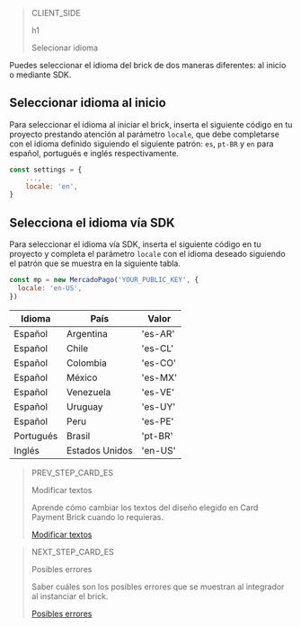 > CLIENT_SIDE
>
> h1
>
> Selecionar idioma

Puedes seleccionar el idioma del brick de dos maneras diferentes: al inicio o mediante SDK.

## Seleccionar idioma al inicio

Para seleccionar el idioma al iniciar el brick, inserta el siguiente código en tu proyecto prestando atención al parámetro `locale`, que debe completarse con el idioma definido siguiendo el siguiente patrón: `es`, `pt-BR` y `en` para español, portugués e inglés respectivamente.

```javascript
const settings = {
    ...,
    locale: 'en',
}
```

## Selecciona el idioma vía SDK

Para seleccionar el idioma vía SDK, inserta el siguiente código en tu proyecto y completa el parámetro `locale` con el idioma deseado siguiendo el patrón que se muestra en la siguiente tabla.

```javascript
const mp = new MercadoPago('YOUR_PUBLIC_KEY', {
  locale: 'en-US',
})
```

| Idioma  | País  | Valor  |
| --- | --- | --- |
| Español  | Argentina  | 'es-AR'  |
| Español  | Chile  | 'es-CL'  |
| Español  | Colombia  | 'es-CO'  |
| Español  | México  | ​​'es-MX'  |
| Español  | Venezuela  | 'es-VE'  |
| Español  | Uruguay  | 'es-UY'  |
| Español  | Peru  | 'es-PE'  |
| Portugués  | Brasil  | 'pt-BR'  |
| Inglés  | Estados Unidos  | 'en-US'  |

> PREV_STEP_CARD_ES
>
> Modificar textos
>
> Aprende cómo cambiar los textos del diseño elegido en Card Payment Brick cuando lo requieras.
>
> [Modificar textos](/developers/es/docs/checkout-bricks/additional-customization/modify-texts)

> NEXT_STEP_CARD_ES
>
> Posibles errores
>
> Saber cuáles son los posibles errores que se muestran al integrador al instanciar el brick.
>
> [Posibles errores](/developers/es/docs/checkout-bricks/additional-content/possible-errors)